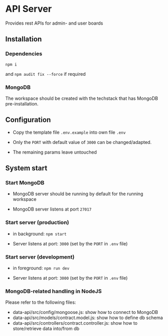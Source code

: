 # API Server

Provides rest APIs for admin- and user boards

## Installation 

### Dependencies

`npm i`

and `npm audit fix --force` if required

### MongoDB

The workspace should be created with the techstack that has MongoDB pre-installation.

## Configuration

  - Copy the template file `.env.example` into own file `.env`

  - Only the `PORT` with default value of `3000` can be changed/adapted.

  - The remaining params leave untouched

## System start

### Start MongoDB

  - MongoDB server should be running by default for the running workspace

  - MongoDB server listens at port `27017`

### Start server (production)

  - in background:  `npm start`

  - Server listens at port: `3000` (set by the `PORT` in `.env` file)

### Start server (development)

  - in foreground:  `npm run dev`

  - Server listens at port: `3000` (set by the `PORT` in `.env` file)

### MongoDB-related handling in NodeJS

Please refer to the following files:

  - data-api/src/config/mongoose.js: show how to connect to MongoDB
  - data-api/src/models/contract.model.js: show how to define db schema
  - data-api/src/controllers/contract.controller.js: show how to store/retrieve data into/from db
